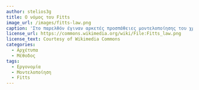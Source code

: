 ```yaml
---
author: stelios3g
title: Ο νόμος του Fitts
image_url: /images/fitts-law.png
caption: 'Στο παρελθόν έγιναν αρκετές προσπάθειες μοντελοποίησης του χρήστη και μια από αυτές ήταν του ψυχολόγου Paul Fitts,η οποία έμεινε γνωστή στη βιβλιογραφία ως ο Νόμος του Fitts'
license_url: https://commons.wikimedia.org/wiki/File:Fitts_law.png
license_text: Courtesy of Wikimedia Commons
categories:
  - Αρχέτυπα
  - Μέθοδος
tags:
  - Εργονομία 
  - Μοντελοποίηση 
  - Fitts 
---
```

